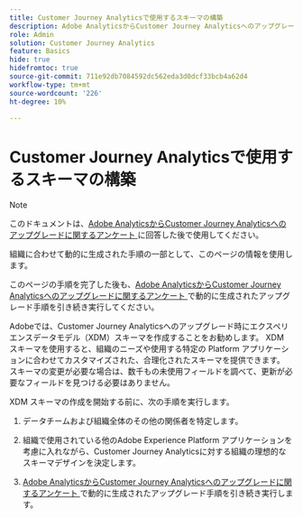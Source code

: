```yaml
---
title: Customer Journey Analyticsで使用するスキーマの構築
description: Adobe AnalyticsからCustomer Journey Analyticsへのアップグレードに推奨されるパスについて説明します
role: Admin
solution: Customer Journey Analytics
feature: Basics
hide: true
hidefromtoc: true
source-git-commit: 711e92db7084592dc562eda3d0dcf33bcb4a62d4
workflow-type: tm+mt
source-wordcount: '226'
ht-degree: 10%

---
```


# Customer Journey Analyticsで使用するスキーマの構築

>[!NOTE]
>
>このドキュメントは、[Adobe AnalyticsからCustomer Journey Analyticsへのアップグレードに関するアンケート ](https://gigazelle.github.io/cja-ttv/) に回答した後で使用してください。
> 
>組織に合わせて動的に生成された手順の一部として、このページの情報を使用します。
>
>このページの手順を完了した後も、[Adobe AnalyticsからCustomer Journey Analyticsへのアップグレードに関するアンケート ](https://gigazelle.github.io/cja-ttv/) で動的に生成されたアップグレード手順を引き続き実行してください。

Adobeでは、Customer Journey Analyticsへのアップグレード時にエクスペリエンスデータモデル（XDM）スキーマを作成することをお勧めします。 XDM スキーマを使用すると、組織のニーズや使用する特定の Platform アプリケーションに合わせてカスタマイズされた、合理化されたスキーマを提供できます。 スキーマの変更が必要な場合は、数千もの未使用フィールドを調べて、更新が必要なフィールドを見つける必要はありません。

XDM スキーマの作成を開始する前に、次の手順を実行します。

1. データチームおよび組織全体のその他の関係者を特定します。

1. 組織で使用されている他のAdobe Experience Platform アプリケーションを考慮に入れながら、Customer Journey Analyticsに対する組織の理想的なスキーマデザインを決定します。

1. [Adobe AnalyticsからCustomer Journey Analyticsへのアップグレードに関するアンケート ](https://gigazelle.github.io/cja-ttv/) で動的に生成されたアップグレード手順を引き続き実行します。

